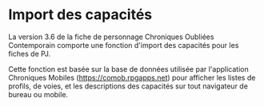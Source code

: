 # Import des capacités

La version 3.6 de la fiche de personnage Chroniques Oubliées Contemporain comporte une fonction d'import des capacités pour les fiches de PJ.

Cette fonction est basée sur la base de données utilisée par l'application Chroniques Mobiles (https://comob.rpgapps.net) pour afficher les listes de profils, de voies, et les descriptions des capacités sur tout navigateur de bureau ou mobile.


<!--stackedit_data:
eyJoaXN0b3J5IjpbMTQwMTIwMjQ1OSwxMjUxODkyMjZdfQ==
-->